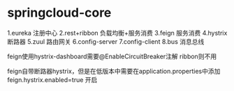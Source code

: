 # springcloud-core
1.eureka 注册中心
2.rest+ribbon 负载均衡+服务消费
3.feign 服务消费
4.hystrix 断路器
5.zuul 路由网关
6.config-server
7.config-client
8.bus 消息总线


feign使用hystrix-dashboard需要@EnableCircuitBreaker注解
ribbon则不用

feign自带断路器hystrix，但是在低版本中需要在application.properties中添加feign.hystrix.enabled=true
开启


